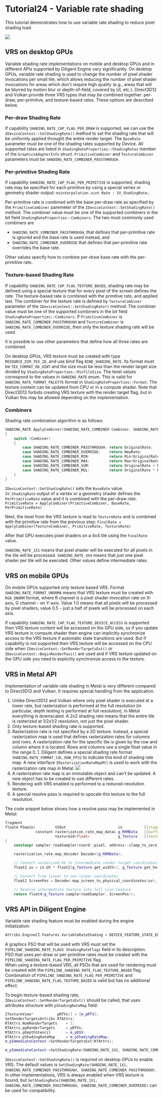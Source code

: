 # Tutorial24 - Variable rate shading

This tutorial demonstrates how to use variable rate shading to reduce pixel shading load.

![](Animation_Large.gif)


## VRS on desktop GPUs

Variable shading rate implementations on mobile and desktop GPUs and in different APIs supported by Diligent Engine vary significantly.
On desktop GPUs, variable rate shading is used to change the number of pixel shader invocations per small tile,
which allows reducing the number of pixel shader invocations for areas which don't require high quality (e.g., areas that will be blurred
by motion blur or depth-of-field, covered by UI, etc.). Direct3D12 and Vulkan provide three VRS types that may be combined together:
per-draw, per-primitive, and texture-based rates. These options are described below. 

### Per-draw Shading Rate

If capability `SHADING_RATE_CAP_FLAG_PER_DRAW` is supported, we can use the `IDeviceContext::SetShadingRate()` method to
set the shading rate that will be uniformly applied throught the entire render target.
The `BaseRate` parameter must be one of the shading rates supported by Device. All supported rates are listed in
`ShadingRateProperties::ShadingRates` member of the `GraphicsAdapterInfo` struct.
`PrimitiveCombiner` and `TextureCombiner` parameters must be `SHADING_RATE_COMBINER_PASSTHROUGH`.

### Per-primitive Shading Rate

If capability `SHADING_RATE_CAP_FLAG_PER_PRIMITIVE` is supported, shading rate may be specified for each primitive
by using a special vertex or geometry shader output:
`nointerpolation uint Rate : SV_ShadingRate;`

Per-primitive rate is combined with the base per-draw rate as specified by the `PrimitiveCombiner` paremeter
of the `IDeviceContext::SetShadingRate()` method. The combiner value must be one of the supported combiners in the bit
field `ShadingRateProperties::Combiners`. The two most commonly used combiners are
* `SHADING_RATE_COMBINER_PASSTHROUGH`, that defines that per-primitive rate is ignored and the base rate is used instead, and
* `SHADING_RATE_COMBINER_OVERRIDE` that defines that per-primitive rate overrides the base rate.

Other values specify how to combine per-draw base rate with the per-primitive rate.

### Texture-based Shading Rate

If capability `SHADING_RATE_CAP_FLAG_TEXTURE_BASED`, shading rate may be defined using a special texture that for every
pixel of the screen defines the rate. The texture-based rate is combined with the primitive rate, and applied last.
The combiner for the texture rate is defined by `TextureCombiner` parameter of the `IDeviceContext::SetShadingRate()`
method. The combiner value must be one of the supported combiners in the bit field `ShadingRateProperties::Combiners`.
If `PrimitiveCombiner` is `SHADING_RATE_COMBINER_PASSTHROUGH` and `TextureCombiner` is `SHADING_RATE_COMBINER_OVERRIDE`,
then only the texture shading rate will be used.

It is possible to use other parameters that define how all three rates are combined.

On desktop GPUs, VRS texture must be created with type `RESOURCE_DIM_TEX_2D`, and use bind flag `BIND_SHADING_RATE`.
Its format must be `TEX_FORMAT_R8_UINT` and the size must be less than the render target size divided by `ShadingRateProperties::MinTileSize`.
The texel values correspond to the values in `SHADING_RATE` enum. This is valid for `SHADING_RATE_FORMAT_PALETTE` format in `ShadingRateProperties::Format`.
The texture content can be updated from CPU or in a compute shader. Note that Direct3D12 forbids creating VRS texture with the render target flag, but in
Vulkan this may be allowed depending on the implementation.

### Combiners

Shading rate combination algorithm is as follows:

```cpp
SHADING_RATE ApplyCombiner(SHADING_RATE_COMBINER Combiner, SHADING_RATE OriginalRate, SHADING_RATE NewRate)
{
    switch (Combiner)
    {
        case SHADING_RATE_COMBINER_PASSTHROUGH: return OriginalRate;
        case SHADING_RATE_COMBINER_OVERRIDE:    return NewRate;
        case SHADING_RATE_COMBINER_MIN:         return Min(OriginalRate, NewRate);
        case SHADING_RATE_COMBINER_MAX:         return Max(OriginalRate, NewRate);
        case SHADING_RATE_COMBINER_SUM:         return OriginalRate + NewRate;
        case SHADING_RATE_COMBINER_MUL:         return OriginalRate * NewRate;
    }
}
```

`IDeviceContext::SetShadingRate()` sets the `BaseRate` value.<br/>
`SV_ShadingRate` output of a vertex or a geometry shader defines the `PerPrimitiveRate` value and it is combined with the per-draw rate:
`PrimitiveRate = ApplyCombiner(PrimitiveCombiner, BaseRate, PerPrimitiveRate)`<br/>

Next, the texel from the VRS texture is read to `TextureRate` and is combined with the primitive rate from the previous step:
`FinalRate = ApplyCombiner(TextureCombiner, PrimitiveRate, TextureRate)`<br/>

After that GPU executes pixel shaders on a 4x4 tile using the `FinalRate` value.<br/>

`SHADING_RATE_1X1` means that pixel shader will be executed for all pixels in the tile will be processed.
`SHADING_RATE_4X4` means that just one pixel shader per tile will be executed. Other values define intermediate rates.


## VRS on mobile GPUs

On mobile GPUs supported only texture based VRS.
Format `SHADING_RATE_FORMAT_UNORM8` means that VRS texture must be created with `RG8_UNORM` format, where R channel is a pixel shader invocation rate on X-axis, G channel - on Y-axis.
Value 1.0 means that all pixels will be processed by pixel shaders, value 0.5 - just a half of pixels will be processed on each axis.

If capability `SHADING_RATE_CAP_FLAG_TEXTURE_DEVICE_ACCESS` is supported then VRS texture content will be accessed on the GPU side, so if you update VRS texture in compute shader then engine can implicitly synchronize access to the VRS texture if automatic state transitions are used.
But if capability is not supported then VRS texture will be accessed on the CPU side when `IDeviceContext::SetRenderTargetsExt()` or `IDeviceContext::BeginRenderPass()` are used and if VRS texture updated on the GPU side you need to explicitly synchronize access to the texture.


## VRS in Metal API

Implementation of variable rate shading in Metal is very different compared to Direct3D12 and Vulkan. It requires
special handling from the application.

1. Unlike Direct3D12 and Vulkan where only pixel shader is executed at a lower rate, but rasterization is performed
   at the full resolution (in particular, depth testing is performed at full resolution), in Metal everything is downscaled.
   A 2x2 shading rate means that the entire tile is rasterized at 1/2x1/2 resolution, not just the pixel shader.
2. Only texture-based shading rate is supported.
3. Rasterization rate is not specified by a 2D texture. Instead, a special rasterization map is used that defines 
   rasterization rates for columns and rows. A rasterization rate for the specific tile is given by the row and column
   where it is located. Rows and columns use a single float value in the range 0..1.
   Diligent defines a special shading rate format `SHADING_RATE_FORMAT_COL_ROW_FP32` to indicate this kind of shading rate map.
   A new interface `IRasterizationRateMapMtl` is used to work with the rasterization rate map in Metal.
![](mtl_vrs.png)
4. A rasterization rate map is an immutable object and can't be updated. A new object has to be created to use different rates.
5. Rendering with VRS enabled is performed to a reduced-resolution texture.
6. A special resolve pass is required to upscale this texture to the full resolution.

The code snippet below shows how a resolve pass may be implemented in Metal:

```cpp
fragment
float4 PSmain(         VSOut                        in          [[stage_in]],   // vertex shader generates fullscreen triangle
              constant rasterization_rate_map_data& g_RRMData   [[buffer(0)]],  // data that copied from rasterization rate map
                       texture2d<float>             g_Texture   [[texture(0)]]) // intermediate render target
{
    constexpr sampler readSampler(coord::pixel, address::clamp_to_zero, filter::nearest);

    rasterization_rate_map_decoder Decoder(g_RRMData);

    // Convert normalized UV to intermediate render target coordinates in pixels
    float2 uv = in.UV * float2(g_Texture.get_width(), g_Texture.get_height());

    // Convert from linear to non-linear coordinates
    float2 ScreenPos = Decoder.map_screen_to_physical_coordinates(uv);

    // Resolve intermediate texture into full size texture
    return float4(g_Texture.sample(readSampler, ScreenPos));
```


## VRS API in Diligent Engine

Variable rate shading feature must be enabled during the engine initialization:

```cpp
Attribs.EngineCI.Features.VariableRateShading = DEVICE_FEATURE_STATE_ENABLED;
```

A graphics PSO that will be used with VRS must set the `PIPELINE_SHADING_RATE_FLAGS ShadingRateFlags` field in its description.<br/>
PSO that uses per-draw or per-primitive rates must be created with the `PIPELINE_SHADING_RATE_FLAG_PER_PRIMITIVE` flag.<br/>
When using a texture-based VRS, all PSOs that are used for rendering must be created with the `PIPELINE_SHADING_RATE_FLAG_TEXTURE_BASED` flag.
Combination of `PIPELINE_SHADING_RATE_FLAG_PER_PRIMITIVE` and `PIPELINE_SHADING_RATE_FLAG_TEXTURE_BASED` is valid but has no additional effect.

To begin texture-based shading rate, `IDeviceContext::SetRenderTargetsExt()` should be called, that uses attributes structure with `pShadingRateMap` field:

```cpp
ITextureView*           pRTVs[] = {m_pRTV};
SetRenderTargetsAttribs RTAttrs;
RTAttrs.NumRenderTargets    = 1;
RTAttrs.ppRenderTargets     = pRTVs;
RTAttrs.pDepthStencil       = m_pDSV;
RTAttrs.pShadingRateMap     = m_pShadingRateMap;
m_pImmediateContext->SetRenderTargetsExt(RTAttrs);

m_pImmediateContext->SetShadingRate(SHADING_RATE_1X1, SHADING_RATE_COMBINER_PASSTHROUGH, SHADING_RATE_COMBINER_OVERRIDE);
```

`IDeviceContext::SetShadingRate()` is required on desktop GPUs to enable VRS. The default values is
`SetShadingRate(SHADING_RATE_1X1, SHADING_RATE_COMBINER_PASSTHROUGH, SHADING_RATE_COMBINER_PASSTHROUGH)`.
In other implementations, VRS is always enabled when VRS texture is bound, but
`SetShadingRate(SHADING_RATE_1X1, SHADING_RATE_COMBINER_PASSTHROUGH, SHADING_RATE_COMBINER_OVERRIDE)` can be used for compatibility.
